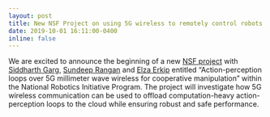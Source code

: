 ```yaml
---
layout: post
title: New NSF Project on using 5G wireless to remotely control robots
date: 2019-10-01 16:11:00-0400
inline: false
---
```


We are excited to announce the beginning of a new [NSF project](https://www.nsf.gov/awardsearch/showAward?AWD_ID=1925079&HistoricalAwards=false) with [Siddharth Garg](https://engineering.nyu.edu/faculty/siddharth-garg), [Sundeep Rangan](https://engineering.nyu.edu/faculty/sundeep-rangan) and [Elza Erkip](https://engineering.nyu.edu/faculty/elza-erkip) entitled “Action-perception loops over 5G millimeter wave wireless for cooperative manipulation” within the National Robotics Initiative Program. The project will investigate how 5G wireless communication can be used to offload computation-heavy action-perception loops to the cloud while ensuring robust and safe performance.
